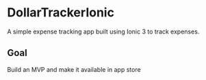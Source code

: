 # DollarTrackerIonic
A simple expense tracking app built using Ionic 3 to track expenses.

## Goal
Build an MVP and make it available in app store

